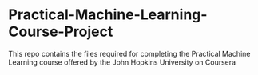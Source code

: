 # Practical-Machine-Learning-Course-Project
This repo contains the files required for completing the Practical Machine Learning course offered by the John Hopkins University on Coursera
